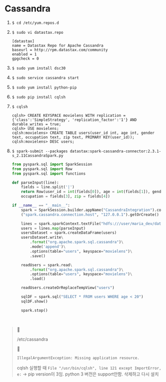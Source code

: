 # Cassandra

1. `$ cd /etc/yum.repos.d`

2. `$ sudo vi datastax.repo`

   ```
   [datastax]
   name = Datastax Repo for Apache Cassandra
   baseurl = http://rpm.datastax.com/community
   enabled = 1
   gpgcheck = 0
   ```

3. `$ sudo yum install dsc30`

4. `$ sudo service cassandra start`

5. `$ sudo yum install python-pip`

6. `$ sudo pip install cqlsh`

7. `$ cqlsh`

   ```cassandra
   cqlsh> CREATE KEYSPACE movielens WITH replication = {'class':'SimpleStrategy', 'replication_factor':'1'} AND durable_writes = true;
   cqlsh> USE movielens;
   cqlsh:movielens> CREATE TABLE users(user_id int, age int, gender text, occupation text, zip text, PRIMARY KEY(user_id));
   cqlsh:movielens> DESC users;
   ```

8. `$ spark-submit --packages datastax:spark-cassandra-connector:2.3.1-s_2.11CassandraSpark.py`

   ```python
   from pyspark.sql import SparkSession
   from pyspark.sql import Row
   from pyspark.sql import functions
   
   def parseInput(line):
       fields = line.split('|')
       return Row(user_id = int(fields[0]), age = int(fields[1]), gender = fields[2],
       occupation = fields[3], zip = fields[4])
   
   if __name__ == "__main__":
       spark = SparkSession.builder.appName("CassandraIntegration").config
       ("spark.cassandra.connection.host", "127.0.0.1").getOrCreate()
   
       lines = spark.sparkContext.textFile("hdfs:///user/maria_dev/data/ml-100k/u.user")
       users = lines.map(parseInput)
       usersDataset = spark.createDataFrame(users)
       usersDataset.write\
           .format("org.apache.spark.sql.cassandra")\
           .mode('append')\
           .options(table="users", keyspace="movielens")\
           .save()
   
       readUsers = spark.read\
           .format("org.apache.spark.sql.cassandra")\
           .options(table="users", keyspace="movielens")\
           .load()
   
       readUsers.createOrReplaceTempView("users")
   
       sqlDF = spark.sql("SELECT * FROM users WHERE age < 20")
       sqlDF.show()
   
       spark.stop()
   ```

<br/>

> :memo:
>
> /etc/cassandra
>
> :bug:
>
> `IllegalArgumentException: Missing application resource.`
>
> cqlsh 실행할 때 `File "/usr/bin/cqlsh", line 121 except ImportError, e:` -> pip version이 3임. python 3 버전은 support안함. 삭제하고 다시 설치

